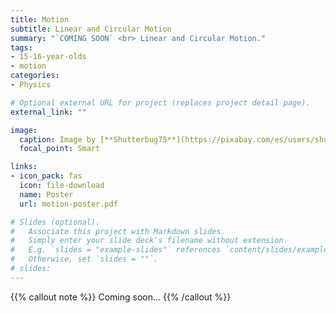 ```yaml
---
title: Motion
subtitle: Linear and Circular Motion
summary: "`COMING SOON` <br> Linear and Circular Motion."
tags:
- 15-16-year-olds
- motion
categories:
- Physics

# Optional external URL for project (replaces project detail page).
external_link: ""

image:
  caption: Image by [**Shutterbug75**](https://pixabay.com/es/users/shutterbug75-2077322/) on [Pixabay](https://pixabay.com/es/)
  focal_point: Smart

links:
- icon_pack: fas
  icon: file-download
  name: Poster
  url: motion-poster.pdf  

# Slides (optional).
#   Associate this project with Markdown slides.
#   Simply enter your slide deck's filename without extension.
#   E.g. `slides = "example-slides"` references `content/slides/example-slides.md`.
#   Otherwise, set `slides = ""`.
# slides: 
---
```


{{% callout note %}}
Coming soon...
{{% /callout %}}
